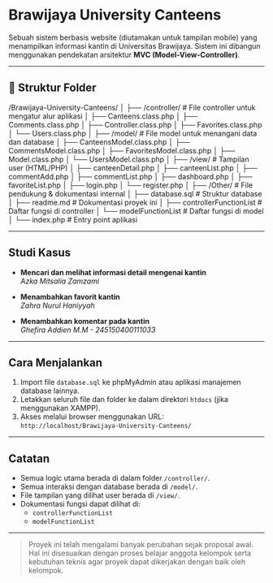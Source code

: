 # Brawijaya University Canteens

Sebuah sistem berbasis website (diutamakan untuk tampilan mobile) yang menampilkan informasi kantin di Universitas Brawijaya. Sistem ini dibangun menggunakan pendekatan arsitektur **MVC (Model-View-Controller)**.

---

## 📁 Struktur Folder

/Brawijaya-University-Canteens/
│
├── /controller/ # File controller untuk mengatur alur aplikasi
│ ├── Canteens.class.php
│ ├── Comments.class.php
│ ├── Controller.class.php
│ ├── Favorites.class.php
│ └── Users.class.php
│
├── /model/ # File model untuk menangani data dan database
│ ├── CanteensModel.class.php
│ ├── CommentsModel.class.php
│ ├── FavoritesModel.class.php
│ ├── Model.class.php
│ └── UsersModel.class.php
│
├── /view/ # Tampilan user (HTML/PHP)
│ ├── canteenDetail.php
│ ├── canteenList.php
│ ├── commentAdd.php
│ ├── commentList.php
│ ├── dashboard.php
│ ├── favoriteList.php
│ ├── login.php
│ └── register.php
│
├── /Other/ # File pendukung & dokumentasi internal
│ ├── database.sql # Struktur database
│ ├── readme.md # Dokumentasi proyek ini
│ ├── controllerFunctionList # Daftar fungsi di controller
│ └── modelFunctionList # Daftar fungsi di model
│
└── index.php # Entry point aplikasi


---

## Studi Kasus

- **Mencari dan melihat informasi detail mengenai kantin**  
  *Azka Mitsalia Zamzami*

- **Menambahkan favorit kantin**  
  *Zahra Nurul Haniyyah*

- **Menambahkan komentar pada kantin**  
  *Ghefira Addien M.M - 245150400111033*

---

## Cara Menjalankan

1. Import file `database.sql` ke phpMyAdmin atau aplikasi manajemen database lainnya.
2. Letakkan seluruh file dan folder ke dalam direktori `htdocs` (jika menggunakan XAMPP).
3. Akses melalui browser menggunakan URL:  
   `http://localhost/Brawijaya-University-Canteens/`

---

## Catatan

- Semua logic utama berada di dalam folder `/controller/`.
- Semua interaksi dengan database berada di `/model/`.
- File tampilan yang dilihat user berada di `/view/`.
- Dokumentasi fungsi dapat dilihat di:
  - `controllerFunctionList`
  - `modelFunctionList`

---

> Proyek ini telah mengalami banyak perubahan sejak proposal awal. Hal ini disesuaikan dengan proses belajar anggota kelompok serta kebutuhan teknis agar proyek dapat dikerjakan dengan baik oleh kelompok.
